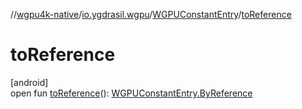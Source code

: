 //[wgpu4k-native](../../../index.md)/[io.ygdrasil.wgpu](../index.md)/[WGPUConstantEntry](index.md)/[toReference](to-reference.md)

# toReference

[android]\
open fun [toReference](to-reference.md)(): [WGPUConstantEntry.ByReference](../../io.ygdrasil.wgpu.android/-w-g-p-u-constant-entry/-by-reference/index.md)
